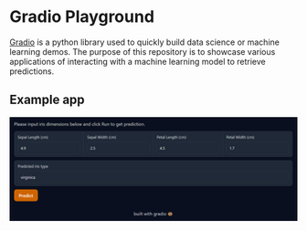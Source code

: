 # Gradio Playground

[Gradio](https://github.com/gradio-app/gradio) is a python library used to quickly build data science or machine learning demos. The purpose of this repository is to showcase various applications of interacting with a machine learning model to retrieve predictions.

## Example app
![](iris-classifier/gradio-iris.png)